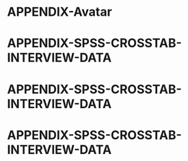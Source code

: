 # APPENDIX-Avatar
# APPENDIX-SPSS-CROSSTAB-INTERVIEW-DATA
# APPENDIX-SPSS-CROSSTAB-INTERVIEW-DATA
# APPENDIX-SPSS-CROSSTAB-INTERVIEW-DATA
